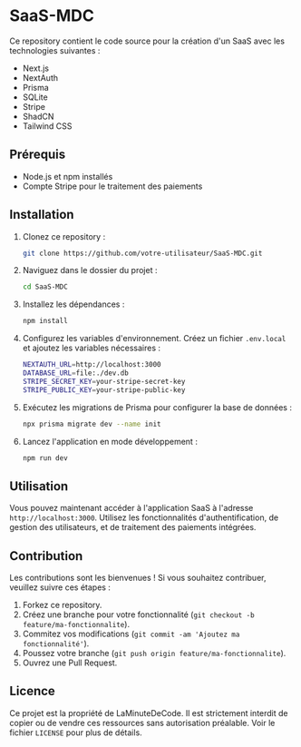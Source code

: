 # SaaS-MDC

Ce repository contient le code source pour la création d'un SaaS avec les technologies suivantes :
- Next.js
- NextAuth
- Prisma
- SQLite
- Stripe
- ShadCN
- Tailwind CSS

## Prérequis

- Node.js et npm installés
- Compte Stripe pour le traitement des paiements

## Installation

1. Clonez ce repository :
    ```bash
    git clone https://github.com/votre-utilisateur/SaaS-MDC.git
    ```
2. Naviguez dans le dossier du projet :
    ```bash
    cd SaaS-MDC
    ```
3. Installez les dépendances :
    ```bash
    npm install
    ```
4. Configurez les variables d'environnement. Créez un fichier `.env.local` et ajoutez les variables nécessaires :
    ```bash
    NEXTAUTH_URL=http://localhost:3000
    DATABASE_URL=file:./dev.db
    STRIPE_SECRET_KEY=your-stripe-secret-key
    STRIPE_PUBLIC_KEY=your-stripe-public-key
    ```
5. Exécutez les migrations de Prisma pour configurer la base de données :
    ```bash
    npx prisma migrate dev --name init
    ```
6. Lancez l'application en mode développement :
    ```bash
    npm run dev
    ```

## Utilisation

Vous pouvez maintenant accéder à l'application SaaS à l'adresse `http://localhost:3000`. Utilisez les fonctionnalités d'authentification, de gestion des utilisateurs, et de traitement des paiements intégrées.

## Contribution

Les contributions sont les bienvenues ! Si vous souhaitez contribuer, veuillez suivre ces étapes :
1. Forkez ce repository.
2. Créez une branche pour votre fonctionnalité (`git checkout -b feature/ma-fonctionnalite`).
3. Commitez vos modifications (`git commit -am 'Ajoutez ma fonctionnalité'`).
4. Poussez votre branche (`git push origin feature/ma-fonctionnalite`).
5. Ouvrez une Pull Request.

## Licence

Ce projet est la propriété de LaMinuteDeCode. Il est strictement interdit de copier ou de vendre ces ressources sans autorisation préalable. Voir le fichier `LICENSE` pour plus de détails.
